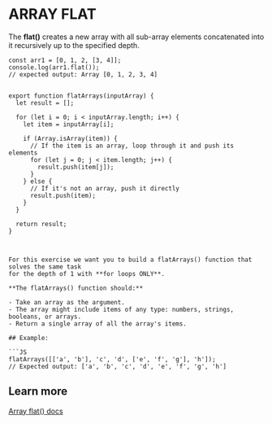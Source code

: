 # ARRAY FLAT

The **flat()** creates a new array with all sub-array elements concatenated into it recursively up to the specified depth.

```JS
const arr1 = [0, 1, 2, [3, 4]];
console.log(arr1.flat());
// expected output: Array [0, 1, 2, 3, 4]


export function flatArrays(inputArray) {
  let result = [];

  for (let i = 0; i < inputArray.length; i++) {
    let item = inputArray[i];

    if (Array.isArray(item)) {
      // If the item is an array, loop through it and push its elements
      for (let j = 0; j < item.length; j++) {
        result.push(item[j]);
      }
    } else {
      // If it's not an array, push it directly
      result.push(item);
    }
  }

  return result;
}



For this exercise we want you to build a flatArrays() function that solves the same task
for the depth of 1 with **for loops ONLY**.

**The flatArrays() function should:**

- Take an array as the argument.
- The array might include items of any type: numbers, strings, booleans, or arrays.
- Return a single array of all the array's items.

## Example:

```JS
flatArrays([['a', 'b'], 'c', 'd', ['e', 'f', 'g'], 'h']);
// Expected output: ['a', 'b', 'c', 'd', 'e', 'f', 'g', 'h']
```

## Learn more

[Array flat() docs](https://developer.mozilla.org/en-US/docs/Web/JavaScript/Reference/Global_Objects/Array/flat)
